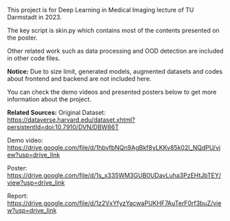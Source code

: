 This project is for Deep Learning in Medical Imaging lecture of TU Darmstadt in 2023.

The key script is skin.py which contains most of the contents presented on the poster.

Other related work such as data processing and OOD detection are included in other code files.

**Notice:**
Due to size limit, generated models, augmented datasets and codes about frontend and backend are not included here.

You can check the demo videos and presented posters below to get more information about the project.

**Related Sources:**
Original Dataset: https://dataverse.harvard.edu/dataset.xhtml?persistentId=doi:10.7910/DVN/DBW86T

Demo video: https://drive.google.com/file/d/1hbvfbNQn9AgBkf8yLKKv85k02l_NQdPU/view?usp=drive_link

Poster: https://drive.google.com/file/d/1s_x335WM3GUB0UDavLuha3PzEHtJbTEY/view?usp=drive_link

Report: https://drive.google.com/file/d/1z2VxYfyzYacwaPUKHF7AuTerF0rf3buZ/view?usp=drive_link
